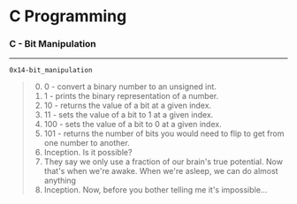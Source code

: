 # C Programming
### C - Bit Manipulation
---
`0x14-bit_manipulation`
> 0. 0 - convert a binary number to an unsigned int.
> 1. 1 - prints the binary representation of a number.
> 2. 10 - returns the value of a bit at a given index.
> 3. 11 - sets the value of a bit to 1 at a given index.
> 4. 100 - sets the value of a bit to 0 at a given index.
> 5. 101 - returns the number of bits you would need to flip to get from one number to another.
> 6.  Inception. Is it possible?
> 7. They say we only use a fraction of our brain's true potential. Now that's when we're awake. When we're asleep, we can do almost anything
> 8. Inception. Now, before you bother telling me it's impossible...

